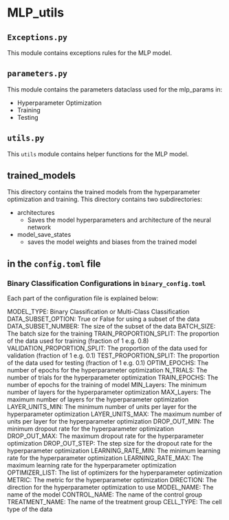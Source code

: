 # MLP_utils
## `Exceptions.py`
This module contains exceptions rules for the MLP model.

## `parameters.py`
This module contains the parameters dataclass used for the mlp_params in:
* Hyperparameter Optimization
* Training
* Testing

## `utils.py`
This `utils` module contains helper functions for the MLP model.

## trained_models
This directory contains the trained models from the hyperparameter optimization and training.
This directory contains two subdirectories:
* architectures
    * Saves the model hyperparameters and architecture of the neural network
* model_save_states
    * saves the model weights and biases from the trained model

## in the `config.toml` file
### Binary Classification Configurations in `binary_config.toml`

Each part of the configuration file is explained below:

MODEL_TYPE: Binary Classification or Multi-Class Classification
DATA_SUBSET_OPTION: True or False for using a subset of the data
DATA_SUBSET_NUMBER: The size of the subset of the data
BATCH_SIZE: The batch size for the training
TRAIN_PROPORTION_SPLIT: The proportion of the data used for training (fraction of 1 e.g. 0.8)
VALIDATION_PROPORTION_SPLIT: The proportion of the data used for validation (fraction of 1 e.g. 0.1)
TEST_PROPORTION_SPLIT: The proportion of the data used for testing (fraction of 1 e.g. 0.1)
OPTIM_EPOCHS: The number of epochs for the hyperparameter optimization
N_TRIALS: The number of trials for the hyperparameter optimization
TRAIN_EPOCHS: The number of epochs for the training of model
MIN_Layers: The minimum number of layers for the hyperparameter optimization
MAX_Layers: The maximum number of layers for the hyperparameter optimization
LAYER_UNITS_MIN: The minimum number of units per layer for the hyperparameter optimization
LAYER_UNITS_MAX: The maximum number of units per layer for the hyperparameter optimization
DROP_OUT_MIN: The minimum dropout rate for the hyperparameter optimization
DROP_OUT_MAX: The maximum dropout rate for the hyperparameter optimization
DROP_OUT_STEP: The step size for the dropout rate for the hyperparameter optimization
LEARNING_RATE_MIN: The minimum learning rate for the hyperparameter optimization
LEARNING_RATE_MAX: The maximum learning rate for the hyperparameter optimization
OPTIMIZER_LIST: The list of optimizers for the hyperparameter optimization
METRIC: The metric for the hyperparameter optimization
DIRECTION: The direction for the hyperparameter optimization to use
MODEL_NAME: The name of the model
CONTROL_NAME: The name of the control group
TREATMENT_NAME: The name of the treatment group
CELL_TYPE: The cell type of the data

